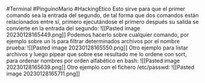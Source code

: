 #Terminal #PinguinoMario #HackingEtico 
Esto sirve para que el primer comando sea la entrada del segundo, de tal forma que dos comandos están relacionados entre sí, primero ejecutándose el primero después su salida se convierte en la entrada del segundo:
![[Pasted image 20230128165449.png]]
Podemos hacerlo sobre cualquier comando, por ejemplo sobre un ls para filtrar determinados archivos por el nombre prueba:
![[Pasted image 20230128165550.png]]
Otro ejemplo para listar archivos y luego pipear que sobre ese resultado me lo ordene con sort, para ordenar nombres por orden alfabético en bash:
![[Pasted image 20230128165639.png]]
Otro ejemplo con el fichero /etc/passwd:
![[Pasted image 20230128165711.png]]
